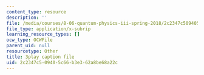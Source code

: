 ```yaml
---
content_type: resource
description: ''
file: /media/courses/8-06-quantum-physics-iii-spring-2018/2c2347c509405c66b3e362a8be68a22c_nd_sryUc1tc.vtt
file_type: application/x-subrip
learning_resource_types: []
ocw_type: OCWFile
parent_uid: null
resourcetype: Other
title: 3play caption file
uid: 2c2347c5-0940-5c66-b3e3-62a8be68a22c
---
```

